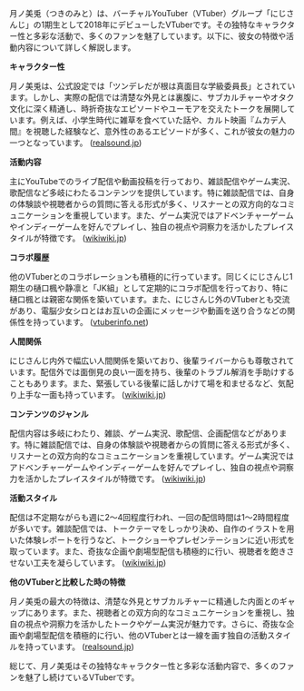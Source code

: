 月ノ美兎（つきのみと）は、バーチャルYouTuber（VTuber）グループ「にじさんじ」の1期生として2018年にデビューしたVTuberです。その独特なキャラクター性と多彩な活動で、多くのファンを魅了しています。以下に、彼女の特徴や活動内容について詳しく解説します。

**キャラクター性**

月ノ美兎は、公式設定では「ツンデレだが根は真面目な学級委員長」とされています。しかし、実際の配信では清楚な外見とは裏腹に、サブカルチャーやオタク文化に深く精通し、時折奇抜なエピソードやユーモアを交えたトークを展開しています。例えば、小学生時代に雑草を食べていた話や、カルト映画『ムカデ人間』を視聴した経験など、意外性のあるエピソードが多く、これが彼女の魅力の一つとなっています。 ([realsound.jp](https://realsound.jp/tech/2021/08/post-835403.html?utm_source=openai))

**活動内容**

主にYouTubeでのライブ配信や動画投稿を行っており、雑談配信やゲーム実況、歌配信など多岐にわたるコンテンツを提供しています。特に雑談配信では、自身の体験談や視聴者からの質問に答える形式が多く、リスナーとの双方向的なコミュニケーションを重視しています。また、ゲーム実況ではアドベンチャーゲームやインディーゲームを好んでプレイし、独自の視点や洞察力を活かしたプレイスタイルが特徴です。 ([wikiwiki.jp](https://wikiwiki.jp/nijisanji/%E6%9C%88%E3%83%8E%E7%BE%8E%E5%85%8E?utm_source=openai))

**コラボ履歴**

他のVTuberとのコラボレーションも積極的に行っています。同じくにじさんじ1期生の樋口楓や静凛と「JK組」として定期的にコラボ配信を行っており、特に樋口楓とは親密な関係を築いています。また、にじさんじ外のVTuberとも交流があり、電脳少女シロとはお互いの企画にメッセージや動画を送り合うなどの関係性を持っています。 ([vtuberinfo.net](https://vtuberinfo.net/tsukino-mito/?utm_source=openai))

**人間関係**

にじさんじ内外で幅広い人間関係を築いており、後輩ライバーからも尊敬されています。配信外では面倒見の良い一面を持ち、後輩のトラブル解消を手助けすることもあります。また、緊張している後輩に話しかけて場を和ませるなど、気配り上手な一面も持っています。 ([wikiwiki.jp](https://wikiwiki.jp/nijisanji/%E6%9C%88%E3%83%8E%E7%BE%8E%E5%85%8E/%E3%82%A8%E3%83%94%E3%82%BD%E3%83%BC%E3%83%89/%E3%81%9D%E3%81%AE%E4%BB%96%E3%80%81%E5%A7%94%E5%93%A1%E9%95%B7%E8%87%AA%E8%BA%AB%E3%81%AE%E3%82%A8%E3%83%94%E3%82%BD%E3%83%BC%E3%83%89?utm_source=openai))

**コンテンツのジャンル**

配信内容は多岐にわたり、雑談、ゲーム実況、歌配信、企画配信などがあります。特に雑談配信では、自身の体験談や視聴者からの質問に答える形式が多く、リスナーとの双方向的なコミュニケーションを重視しています。ゲーム実況ではアドベンチャーゲームやインディーゲームを好んでプレイし、独自の視点や洞察力を活かしたプレイスタイルが特徴です。 ([wikiwiki.jp](https://wikiwiki.jp/nijisanji/%E6%9C%88%E3%83%8E%E7%BE%8E%E5%85%8E?utm_source=openai))

**活動スタイル**

配信は不定期ながらも週に2～4回程度行われ、一回の配信時間は1～2時間程度が多いです。雑談配信では、トークテーマをしっかり決め、自作のイラストを用いた体験レポートを行うなど、トークショーやプレゼンテーションに近い形式を取っています。また、奇抜な企画や劇場型配信も積極的に行い、視聴者を飽きさせない工夫を凝らしています。 ([wikiwiki.jp](https://wikiwiki.jp/nijisanji/%E6%9C%88%E3%83%8E%E7%BE%8E%E5%85%8E?utm_source=openai))

**他のVTuberと比較した時の特徴**

月ノ美兎の最大の特徴は、清楚な外見とサブカルチャーに精通した内面とのギャップにあります。また、視聴者との双方向的なコミュニケーションを重視し、独自の視点や洞察力を活かしたトークやゲーム実況が魅力です。さらに、奇抜な企画や劇場型配信を積極的に行い、他のVTuberとは一線を画す独自の活動スタイルを持っています。 ([realsound.jp](https://realsound.jp/tech/2021/08/post-835403.html?utm_source=openai))

総じて、月ノ美兎はその独特なキャラクター性と多彩な活動内容で、多くのファンを魅了し続けているVTuberです。 